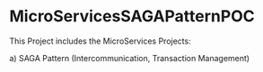 # MicroServicesSAGAPatternPOC

This Project includes the MicroServices Projects:

a) SAGA Pattern (Intercommunication, Transaction Management)
